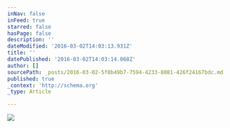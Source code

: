 ```yaml
---
inNav: false
inFeed: true
starred: false
hasPage: false
description: ''
dateModified: '2016-03-02T14:03:13.931Z'
title: ''
datePublished: '2016-03-02T14:03:14.068Z'
author: []
sourcePath: _posts/2016-03-02-5f8b49b7-7594-4233-8081-426f24167bdc.md
published: true
_context: 'http://schema.org'
_type: Article

---
```

![](https://the-grid-user-content.s3-us-west-2.amazonaws.com/fc136c7b-516c-4fe7-872a-dc3c4c64dbd5.jpg)